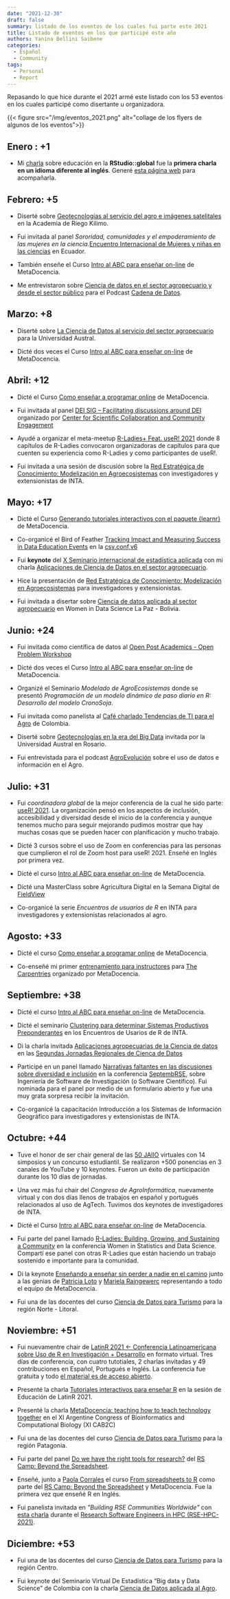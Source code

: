 ```yaml
---
date: "2021-12-30"
draft: false
summary: listado de los eventos de los cuales fui parte este 2021
title: Listado de eventos en los que participé este año
authors: Yanina Bellini Saibene
categories:
  - Español
  - Community
tags: 
  - Personal
  - Report
---
```


Repasando lo que hice durante el 2021 armé este listado con los 53 eventos en los cuales participé como disertante u organizadora.

{{< figure src="/img/eventos_2021.png" alt="collage de los flyers de algunos de los eventos">}}


## Enero : +1

*  Mi [charla](https://resources.rstudio.com/resources/rstudioglobal-2021/on-programming-teaching-and-building-interactive-tutorials-with-learnr/) sobre educación en la __RStudio::global__ fue la __primera charla en un idioma diferente al inglés__. Generé [esta página web](https://learning-learnr.netlify.app/) para acompañarla.

## Febrero: +5

* Diserté sobre [Geotecnologías al servicio del agro e imágenes satelitales](https://youtu.be/k3rS2vIZaLc) en la Academia de Riego Kilimo.

* Fui invitada al panel _Sororidad, comunidades y el empoderamiento de las mujeres en la ciencia._[Encuentro Internacional de Mujeres y niñas en las ciencias](http://www.museo-ciencia.gob.ec/i-encuentro-internacional-de-mujeres-y-ninas-en-las-ciencias/) en Ecuador.

* También enseñe el Curso [Intro al ABC para enseñar on-line](https://www.metadocencia.org/curso/intro-abc-online/) de MetaDocencia.

* Me entrevistaron sobre [Ciencia de datos en el sector agropecuario y desde el sector público](https://podcasts.google.com/feed/aHR0cHM6Ly9hdmRhdGE5OS5naXRodWIuaW8vY2FkZW5hLWRlLWRhdG9zL2F1ZGlvcy15LXJzcy9hdWRpb3MvcG9kY2FzdF9hdG9tLnhtbA/episode/aHR0cHM6Ly9hdmRhdGE5OS5naXRodWIuaW8vY2FkZW5hLWRlLWRhdG9zL2F1ZGlvcy15LXJzcy9zMDJlMzcteWFuaW5hLWJlbGxpbmkuaHRtbA?hl=es-AR&ved=2ahUKEwjCioKFsd_0AhXtr5UCHalHAiwQjrkEegQIAhAL&ep=6) para el Podcast [Cadena de Datos](https://podcasts.google.com/feed/aHR0cHM6Ly9hdmRhdGE5OS5naXRodWIuaW8vY2FkZW5hLWRlLWRhdG9zL2F1ZGlvcy15LXJzcy9hdWRpb3MvcG9kY2FzdF9hdG9tLnhtbA?sa=X&ved=0CAMQ4aUDahcKEwjQ7KqNsd_0AhUAAAAAHQAAAAAQAQ).

## Marzo: +8

* Diserté sobre [La Ciencia de Datos al servicio del sector agropecuario](https://youtu.be/KKZE-ePc21s) para la Universidad Austral.

* Dicté dos veces el Curso [Intro al ABC para enseñar on-line](https://www.metadocencia.org/curso/intro-abc-online/) de MetaDocencia.


## Abril: +12

* Dicté el Curso [Como enseñar a programar online](https://www.metadocencia.org/curso/programar/) de MetaDocencia.

* Fui invitada al panel [DEI SIG – Facilitating discussions around DEI](https://www.cscce.org/event/dei-sig-facilitating-discussions-around-dei/) organizado por [Center for Scientific Collaboration and Community Engagement](https://www.cscce.org/)

* Ayudé a organizar el meta-meetup [R-Ladies+ Feat. useR! 2021](https://blog.rladies.org/post/2021-09-24-r-ladies-feat-user-2021/) donde 8 capítulos de R-Ladies convocaron organizadoras de capítulos para que cuenten su experiencia como R-Ladies y como participantes de useR!.

* Fui invitada a una sesión de discusión sobre la [Red Estratégica de Conocimiento: Modelización en Agroecosistemas](https://docs.google.com/presentation/d/1JPAdv-ifwBc7M8MkL3iJ3NWrEy-BkKvUt1xOs9Mxq7E/edit?usp=sharing) con investigadores y extensionistas de INTA.

## Mayo: +17

* Dicté el Curso [Generando tutoriales interactivos con el paquete {learnr}](https://www.metadocencia.org/curso/learnr/) de MetaDocencia.

* Co-organicé el Bird of Feather [Tracking Impact and Measuring Success in Data Education Events](https://eventfund.codeforscience.org/tracking-impact-and-measuring-success-in-data-education-events/) en la [csv,conf,v6](https://csvconf.com/schedule/)

* Fui __keynote__ del [X Seminario internacional de estadística aplicada](https://congreso.see-ec.org/) con mi charla [Aplicaciones de Ciencia de Datos en el sector agropecuario](https://docs.google.com/presentation/d/1ZKBddp3uoYXcAofMzBAmfgfWBTtYJCrXMzMd2BZrwA8/edit?usp=sharing).

* Hice la presentación de [Red Estratégica de Conocimiento: Modelización en Agroecosistemas](https://docs.google.com/presentation/d/1kM49AA6MTjGATEBckAsd_shBq0xW7KZvNHXeYj-1HKU/edit?usp=sharing) para investigadores y extensionistas.

* Fui invitada a disertar sobre [Ciencia de datos aplicada al sector agropecuario](/talk/wisd_lapaz_2021/) en Women in Data Science La Paz - Bolivia.


## Junio: +24

* Fui invitada como científica de datos al [Open Post Academics - Open Problem Workshop](https://openpostac.org/problemworkshop/)

* Dicté dos veces el Curso [Intro al ABC para enseñar on-line](https://www.metadocencia.org/curso/intro-abc-online/) de MetaDocencia.

* Organizé el Seminario _Modelado de AgroEcosistemas_ donde se presentó _Programación de un modelo dinámico de paso diario en R: Desarrollo del modelo CronoSoja_.

* Fui invitada como panelista al [Café charlado Tendencias de TI para el Agro](https://youtu.be/cUmwCGzzXZ4) de Colombia.

* Diserté sobre [Geotecnologías en la era del Big Data](https://youtu.be/Hcocp1mYZeM) invitada por la Universidad Austral en Rosario.

* Fui entrevistada para el podcast [AgroEvolución](https://open.spotify.com/episode/7cDJJo6OcAhswDyjE0noYe?si=gS-6jmW2TSGw2tjqcVIW7g&nd=1) sobre el uso de datos e información en el Agro.


## Julio: +31

* Fui _coordinadora global_ de la mejor conferencia de la cual he sido parte: [useR! 2021](user2021.r-project.org/).  La organización pensó en los aspectos de inclusión, accesibilidad y diversidad desde el inicio de la conferencia y aunque tenemos mucho para seguir mejorando pudimos mostrar que hay muchas cosas que se pueden hacer con planificación y mucho trabajo.

* Dicté 3 cursos sobre el uso de Zoom en conferencias para las personas que cumplieron el rol de Zoom host para useR! 2021. Enseñé en Inglés por primera vez.

* Dicté el curso [Intro al ABC para enseñar on-line](https://www.metadocencia.org/curso/intro-abc-online/) de MetaDocencia.

* Dicté una MasterClass sobre Agricultura Digital en la Semana Digital de [FieldView](https://climatefieldview.com.ar/)

* Co-organicé la serie _Encuentros de usuarios de R_ en INTA para investigadores y extensionistas relacionados al agro.


## Agosto: +33

* Dicté el curso [Como enseñar a programar online](https://www.metadocencia.org/curso/programar/) de MetaDocencia. 

* Co-enseñé mi primer [entrenamiento para instructores](https://carpentries.org/blog/2021/11/metadocencia-instructor-training-espanol/) para [The Carpentries](https://carpentries.org) organizado por MetaDocencia.


## Septiembre: +38

* Dicté el curso [Intro al ABC para enseñar on-line](https://www.metadocencia.org/curso/intro-abc-online/) de MetaDocencia.

* Dicté el seminario [Clustering para determinar Sistemas Productivos Preponderantes](https://docs.google.com/presentation/d/1FdrNF2hV2OvOuuT0YxxjRu0Fb2XZ1OWxr4_TYz3Xr3o/edit?usp=sharing) en los Encuentros de Usarios de R de INTA.

* Di la charla invitada [Aplicaciones agropecuarias de la Ciencia de datos](https://docs.google.com/presentation/d/1V428U1waWSZ6jWkR_FgBTA9OXhqH0pMpKulPdTjtF_0/edit?usp=sharing) en las [Segundas Jornadas Regionales de Cienca de Datos](https://www.frp.utn.edu.ar/info2/?page_id=20394)

* Participé en un panel llamado [Narrativas faltantes en las discusiones sobre diversidad e inclusión](https://yabellini.netlify.app/es/post/rsepanel/) en la conferencia [SeptembRSE](https://septembrse.github.io/#/), sobre Ingeniería de Software de Investigación (o Software Científico). Fui nominada para el panel por medio de un formulario abierto y fue una muy grata sorpresa recibir la invitación.

* Co-organicé la capacitación Introducción a los Sistemas de Información Geográfico para investigadores y extensionistas de INTA.


## Octubre: +44

* Tuve el honor de ser chair general de las [50 JAIIO](https://50jaiio.sadio.org.ar/) virtuales con 14 simposios y un concurso estudiantil. Se realizaron +500 ponencias en 3 canales de YouTube y 10 keynotes. Fueron un éxito de participación durante los 10 días de jornadas.

* Una vez más fui chair del _Congreso de AgroInformática_, nuevamente virtual y con dos días llenos de trabajos en español y portugués relacionados al uso de AgTech.  Tuvimos dos keynotes de investigadores de INTA.

* Dicté el Curso [Intro al ABC para enseñar on-line](https://www.metadocencia.org/curso/intro-abc-online/) de MetaDocencia. 

* Fui parte del panel llamado [R-Ladies: Building, Growing, and Sustaining a Community](https://yabellini.netlify.app/post/wsds_2021/) en la conferencia Women in Statistics and Data Science.  Compartí ese panel con otras R-Ladies que están haciendo un trabajo sostenido e importante para la comunidad.

* Di la keynote [Enseñando a enseñar sin perder a nadie en el camino](https://docs.google.com/presentation/d/1CSp-YjyoxMgQYU_cXJx-JVTvY0SOFfMblkJ4RBLfrCQ/edit?usp=sharing) junto a las genias de [Patricia Loto](https://twitter.com/patriloto) y [Mariela Rajngewerc](https://twitter.com/mariela_rajng) representando a todo el equipo de MetaDocencia.

* Fui una de las docentes del curso [Ciencia de Datos para Turismo](https://dnme-minturdep.github.io/DT6_ciencia_de_datos_turismo/) para la región Norte - Litoral.

## Noviembre: +51

* Fui nuevamentre chair de [LatinR 2021 <- Conferencia Latinoamericana sobre Uso de R en Investigación + Desarrollo](https://latin-r.com/) en formato virtual. Tres días de conferencia, con cuatro tutotiales, 2 charlas invitadas y 49 contribuciones en Español, Portugués e Inglés. La conferencia fue gratuita y todo [el material es de acceso abierto](https://github.com/LatinR/presentaciones-LatinR2021#Contribuciones).

* Presenté la charla [Tutoriales interactivos para enseñar R](https://youtu.be/omU0uiuu1vE) en la sesión de Educación de LatinR 2021. 

* Presenté la charla [MetaDocencia: teaching how to teach technology together](https://docs.google.com/presentation/d/1OSfTnCjxgrvNy2kM60XQBCbcuyGGCLpxZQGp2sFEwTk/) en el XI Argentine Congress of Bioinformatics and Computational Biology (XI CAB2C) 

* Fui una de las docentes del curso [Ciencia de Datos para Turismo](https://dnme-minturdep.github.io/DT6_ciencia_de_datos_turismo/) para la región Patagonia.

* Fui parte del panel [Do we have the right tools for research?](https://www.software.ac.uk/panel-discussion-do-we-have-right-tools-research) del [RS Camp: Beyond the Spreadsheet](https://www.software.ac.uk/programme-research-software-camp-beyond-spreadsheet).

* Enseñé, junto a [Paola Corrales](https://paocorrales.github.io/) el curso [From spreadsheets to R](https://yabellini.github.io/fromSpreadSheetToR/) como parte del [RS Camp: Beyond the Spreadsheet](https://www.software.ac.uk/programme-research-software-camp-beyond-spreadsheet) y MetaDocencia.  Fue la primera vez que enseñé R en Inglés.

* Fui panelista invitada en _"Building RSE Communities Worldwide"_ con [esta charla](https://docs.google.com/presentation/d/1mAdLdZHZQa4KNpHOe1tjqE9J_QrVnXYvvZJjiWNK_O8/edit?usp=sharing) durante el [Research Software Engineers in HPC (RSE-HPC-2021)]( https://us-rse.org/rse-hpc-2021/).

## Diciembre: +53

* Fui una de las docentes del curso [Ciencia de Datos para Turismo](https://dnme-minturdep.github.io/DT6_ciencia_de_datos_turismo/) para la región Centro.

* Fui keynote del Seminario Virtual De Estadística “Big data y Data Science” de Colombia con la charla [Ciencia de Datos aplicada al Agro](https://docs.google.com/presentation/d/1ZKBddp3uoYXcAofMzBAmfgfWBTtYJCrXMzMd2BZrwA8/edit?usp=sharing).
